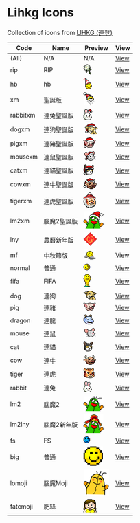# Lihkg Icons

Collection of icons from [LIHKG (連登)](https://lihkg.com/)

| Code | Name | Preview | View |
| --- | --- | --- | --- |
| (All) | N/A | N/A | [View](./view/all.md) |
| rip | RIP | ![assets/faces/rip/flower.gif](assets/faces/rip/flower.gif) | [View](./view/rip.md) |
| hb | hb | ![assets/faces/lihkg/smile_hb.gif](assets/faces/lihkg/smile_hb.gif) | [View](./view/hb.md) |
| xm | 聖誕版 | ![assets/faces/xm/smile.gif](assets/faces/xm/smile.gif) | [View](./view/xm.md) |
| rabbitxm | 連兔聖誕版 | ![assets/faces/rabbitxm/smile.gif](assets/faces/rabbitxm/smile.gif) | [View](./view/rabbitxm.md) |
| dogxm | 連狗聖誕版 | ![assets/faces/dogxm/smile.gif](assets/faces/dogxm/smile.gif) | [View](./view/dogxm.md) |
| pigxm | 連豬聖誕版 | ![assets/faces/pigxm/smile.gif](assets/faces/pigxm/smile.gif) | [View](./view/pigxm.md) |
| mousexm | 連鼠聖誕版 | ![assets/faces/mousexm/smile.gif](assets/faces/mousexm/smile.gif) | [View](./view/mousexm.md) |
| catxm | 連貓聖誕版 | ![assets/faces/catxm/smile.gif](assets/faces/catxm/smile.gif) | [View](./view/catxm.md) |
| cowxm | 連牛聖誕版 | ![assets/faces/cowxm/smile.gif](assets/faces/cowxm/smile.gif) | [View](./view/cowxm.md) |
| tigerxm | 連虎聖誕版 | ![assets/faces/tigerxm/smile.gif](assets/faces/tigerxm/smile.gif) | [View](./view/tigerxm.md) |
| lm2xm | 腦魔2聖誕版 | ![assets/faces/lm2xm/smile.gif](assets/faces/lm2xm/smile.gif) | [View](./view/lm2xm.md) |
| lny | 農曆新年版 | ![assets/faces/lny/smile.gif](assets/faces/lny/smile.gif) | [View](./view/lny.md) |
| mf | 中秋節版 | ![assets/faces/mf/smile.png](assets/faces/mf/smile.png) | [View](./view/mf.md) |
| normal | 普通 | ![assets/faces/normal/smile.gif](assets/faces/normal/smile.gif) | [View](./view/normal.md) |
| fifa | FIFA | ![assets/faces/fifa/smile.gif](assets/faces/fifa/smile.gif) | [View](./view/fifa.md) |
| dog | 連狗 | ![assets/faces/dog/smile.gif](assets/faces/dog/smile.gif) | [View](./view/dog.md) |
| pig | 連豬 | ![assets/faces/pig/smile.gif](assets/faces/pig/smile.gif) | [View](./view/pig.md) |
| dragon | 連龍 | ![assets/faces/dragon/smile.gif](assets/faces/dragon/smile.gif) | [View](./view/dragon.md) |
| mouse | 連鼠 | ![assets/faces/mouse/smile.gif](assets/faces/mouse/smile.gif) | [View](./view/mouse.md) |
| cat | 連貓 | ![assets/faces/cat/smile.gif](assets/faces/cat/smile.gif) | [View](./view/cat.md) |
| cow | 連牛 | ![assets/faces/cow/smile.gif](assets/faces/cow/smile.gif) | [View](./view/cow.md) |
| tiger | 連虎 | ![assets/faces/tiger/smile.gif](assets/faces/tiger/smile.gif) | [View](./view/tiger.md) |
| rabbit | 連兔 | ![assets/faces/rabbit/smile.gif](assets/faces/rabbit/smile.gif) | [View](./view/rabbit.md) |
| lm2 | 腦魔2 | ![assets/faces/lm2/smile.gif](assets/faces/lm2/smile.gif) | [View](./view/lm2.md) |
| lm2lny | 腦魔2新年版 | ![assets/faces/lm2lny/smile.gif](assets/faces/lm2lny/smile.gif) | [View](./view/lm2lny.md) |
| fs | FS | ![assets/faces/fs/smile.gif](assets/faces/fs/smile.gif) | [View](./view/fs.md) |
| big | 普通 | ![assets/faces/big/smile.gif](assets/faces/big/smile.gif) | [View](./view/big.md) |
| lomoji | 腦魔Moji | ![assets/faces/lomoji/05.png](assets/faces/lomoji/05.png) | [View](./view/lomoji.md) |
| fatcmoji | 肥絲 | ![assets/faces/fatcmoji/fat001.gif](assets/faces/fatcmoji/fat001.gif) | [View](./view/fatcmoji.md) |
